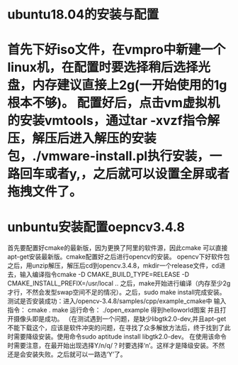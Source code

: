 <h1>ubuntu18.04的安装与配置<h1>
首先下好iso文件，在vmpro中新建一个linux机，在配置时要选择稍后选择光盘，内存建议直接上2g(一开始使用的1g根本不够)。
配置好后，点击vm虚拟机的安装vmtools，通过tar -xvzf指令解压，解压后进入解压的安装包，./vmware-install.pl执行安装，一路回车或者y,，之后就可以设置全屏或者拖拽文件了。
  <h1>unbuntu安装配置oepncv3.4.8</h1>
 首先要配置好cmake的最新版，因为更换了阿里的软件源，因此cmake 可以直接apt-get安装最新版。cmake配置好之后进行opencv的安装。
opencv下好软件包之后，用unzip解压，解压后cd到opencv.3.4.8，mkdir一个release文件，cd进去，输入编译指令cmake -D CMAKE_BUILD_TYPE=RELEASE -D CMAKE_INSTALL_PREFIX=/usr/local ..
之后，make开始进行编译（内存至少2g才行，不然会发型swap空间不足的情况）。之后，sudo make install完成安装。
测试是否安装成功：进入/opencv-3.4.8/samples/cpp/example_cmake中 输入指令： cmake . make 运行命令： ./open_example 得到helloworld图案 并且打开摄像头即是成功。
（在测试遇到一个问题，是缺少libgtk2.0-dev,并且apt-get不能下载这个，应该是软件冲突的问题，在寻找了众多解放方法后，终于找到了此时需要降级安装。使用命令sudo aptitude install libgtk2.0-dev。
在使用该命令时需要注意，在最开始出现选择Y/n/q/？时要选择‘n’。这样才是降级安装。不然还是会安装失败。之后就可以一路选‘Y’了。
